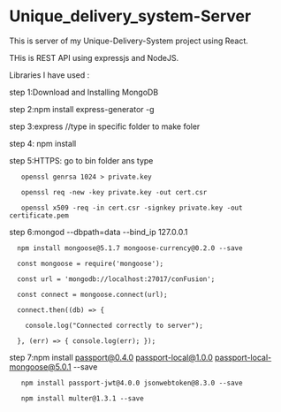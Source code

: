 # Unique_delivery_system-Server
This is server of my Unique-Delivery-System project using React.

THis is REST API using expressjs and NodeJS.

Libraries I have used :

step 1:Download and Installing MongoDB

step 2:npm install express-generator -g

step 3:express <Server-name> //type in specific folder to make foler 

step 4: npm install

step 5:HTTPS: go to bin folder ans type

       openssl genrsa 1024 > private.key
       
       openssl req -new -key private.key -out cert.csr
       
       openssl x509 -req -in cert.csr -signkey private.key -out certificate.pem
       
step 6:mongod --dbpath=data --bind_ip 127.0.0.1

      npm install mongoose@5.1.7 mongoose-currency@0.2.0 --save
      
      const mongoose = require('mongoose');
      
      const url = 'mongodb://localhost:27017/conFusion';
      
      const connect = mongoose.connect(url);
      
      connect.then((db) => {
      
        console.log("Connected correctly to server");
        
      }, (err) => { console.log(err); });
      
step 7:npm install passport@0.4.0 passport-local@1.0.0 passport-local-mongoose@5.0.1 --save

       npm install passport-jwt@4.0.0 jsonwebtoken@8.3.0 --save
       
       npm install multer@1.3.1 --save
